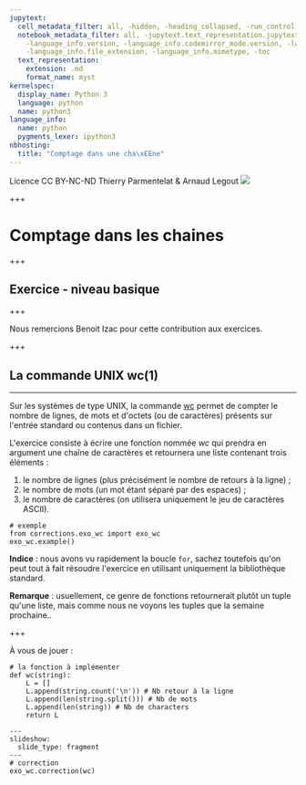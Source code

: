 ```yaml
---
jupytext:
  cell_metadata_filter: all, -hidden, -heading_collapsed, -run_control, -trusted
  notebook_metadata_filter: all, -jupytext.text_representation.jupytext_version, -jupytext.text_representation.format_version,
    -language_info.version, -language_info.codemirror_mode.version, -language_info.codemirror_mode,
    -language_info.file_extension, -language_info.mimetype, -toc
  text_representation:
    extension: .md
    format_name: myst
kernelspec:
  display_name: Python 3
  language: python
  name: python3
language_info:
  name: python
  pygments_lexer: ipython3
nbhosting:
  title: "Comptage dans une cha\xEEne"
---
```


<div class="licence">
<span>Licence CC BY-NC-ND</span>
<span>Thierry Parmentelat &amp; Arnaud Legout</span>
<span><img src="media/both-logos-small-alpha.png" /></span>
</div>

+++

# Comptage dans les chaines

+++

## Exercice - niveau basique

+++

Nous remercions Benoit Izac pour cette contribution aux exercices.

+++

## La commande UNIX wc(1)

---

Sur les systèmes de type UNIX, la commande [wc](http://pubs.opengroup.org/onlinepubs/9699919799/utilities/wc.html) permet de compter le nombre de lignes, de mots et d'octets (ou de caractères) présents sur l'entrée standard ou contenus dans un fichier.

L'exercice consiste à écrire une fonction nommée *wc* qui prendra en argument une chaîne de caractères et retournera une liste contenant trois éléments :

1. le nombre de lignes (plus précisément le nombre de retours à la ligne) ;
2. le nombre de mots (un mot étant séparé par des espaces) ;
3. le nombre de caractères (on utilisera uniquement le jeu de caractères ASCII).

```{code-cell} ipython3
# exemple
from corrections.exo_wc import exo_wc
exo_wc.example()
```

**Indice** : nous avons vu rapidement la boucle `for`, sachez toutefois qu'on peut tout à fait résoudre l'exercice en utilisant uniquement la bibliothèque standard.

**Remarque** : usuellement, ce genre de fonctions retournerait plutôt un tuple qu'une liste, mais comme nous ne voyons les tuples que la semaine prochaine..

+++

À vous de jouer :

```{code-cell} ipython3
# la fonction à implémenter
def wc(string):
    L = []
    L.append(string.count('\n')) # Nb retour à la ligne
    L.append(len(string.split())) # Nb de mots
    L.append(len(string)) # Nb de characters
    return L
```

```{code-cell} ipython3
---
slideshow:
  slide_type: fragment
---
# correction
exo_wc.correction(wc)
```

